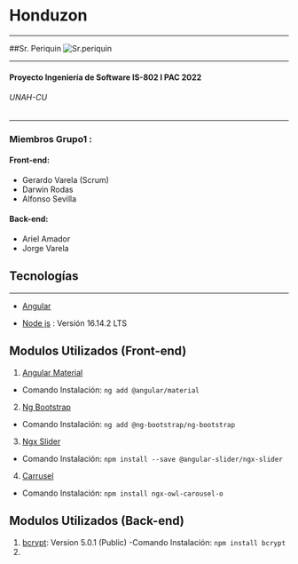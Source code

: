 # Honduzon 
***
##Sr. Periquin
![Sr.periquin](https://trello.com/1/cards/6218103d4f61c024bda2e185/attachments/622046e1e667b01d41c98ee9/previews/622046e2e667b01d41c98f2a/download/ventas4-removebg-preview.png)
***
#### Proyecto Ingeniería de Software IS-802 I PAC 2022
###### UNAH-CU

***

### Miembros Grupo1 : 
####  Front-end:
*  Gerardo Varela (Scrum)
*  Darwin Rodas
*  Alfonso Sevilla 
 #### Back-end:
*  Ariel Amador
*  Jorge Varela

## Tecnologías
***
* [Angular](https://angular.io/)

* [Node js](https://nodejs.org/es/) : Versión 16.14.2 LTS

## Modulos Utilizados (Front-end)
1. [Angular Material](https://material.angular.io/)
- Comando Instalación: `ng add @angular/material`
2. [Ng Bootstrap](https://ng-bootstrap.github.io/#/getting-started)
- Comando Instalación: `ng add @ng-bootstrap/ng-bootstrap`
3. [Ngx Slider](https://www.npmjs.com/package/@angular-slider/ngx-slider)
- Comando Instalación: `npm install --save @angular-slider/ngx-slider`
4. [Carrusel](https://www.npmjs.com/package/ngx-owl-carousel-)
- Comando Instalación: `npm install ngx-owl-carousel-o`

## Modulos Utilizados (Back-end)
1. [bcrypt](https://www.npmjs.com/package/bcrypt): Version 5.0.1 (Public)
 -Comando Instalación: `npm install bcrypt`
3. 




